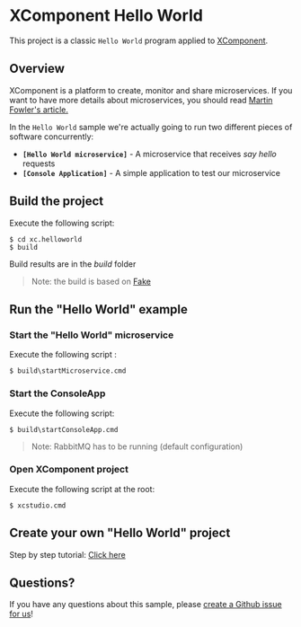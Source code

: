 # XComponent Hello World

This project is a classic `Hello World` program applied to [XComponent](http://www.xcomponent.com).

## Overview

XComponent is a platform to create, monitor and share microservices.
If you want to have more details about microservices, you should read [Martin Fowler's article.](http://martinfowler.com/articles/microservices.html)

In the `Hello World` sample we're actually going to run two different pieces of software concurrently:
* **`[Hello World microservice]`** - A microservice that receives *say hello* requests 
* **`[Console Application]`** - A simple application to test our microservice

## Build the project

Execute the following script:
```
$ cd xc.helloworld
$ build
```
Build results are in the *build* folder

> Note: the build is based on [Fake](http://fsharp.github.io/FAKE/)

## Run the "Hello World" example

### Start the "Hello World" microservice

Execute the following script :
```
$ build\startMicroservice.cmd
```

### Start the ConsoleApp

Execute the following script:
```
$ build\startConsoleApp.cmd
```
> Note: RabbitMQ has to be running (default configuration)

### Open XComponent project

Execute the following script at the root:
```
$ xcstudio.cmd
```

## Create your own "Hello World" project

Step by step tutorial: [Click here](documentation/README.md)

## Questions?

If you have any questions about this sample, please [create a Github issue for us](https://github.com/xcomponent/xcomponent/issues)!
